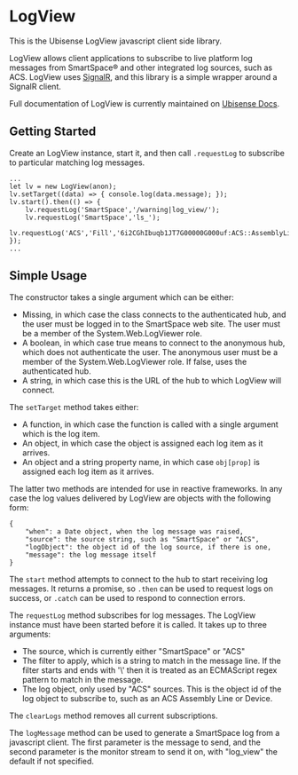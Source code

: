 # LogView
This is the Ubisense LogView javascript client side library.

LogView allows client applications to subscribe to live platform log messages from SmartSpace® and other integrated log sources, such as ACS. LogView uses [SignalR](https://github.com/dotnet/aspnetcore/tree/main/src/SignalR), and this library is a simple wrapper around a SignalR client.

Full documentation of LogView is currently maintained on [Ubisense Docs](https://docs.ubisense.com).

## Getting Started
Create an LogView instance, start it, and then call ``.requestLog`` to subscribe to particular matching log messages.
```
...
let lv = new LogView(anon);
lv.setTarget((data) => { console.log(data.message); });
lv.start().then(() => {
	lv.requestLog('SmartSpace','/warning|log_view/');
	lv.requestLog('SmartSpace','ls_');
	lv.requestLog('ACS','Fill','6i2CGhIbuqb1JT7G00000G000uf:ACS::AssemblyLine');
});
...
```

## Simple Usage

The constructor takes a single argument which can be either:
* Missing, in which case the class connects to the authenticated hub, and the user must be logged in to the SmartSpace web site.  The user must be a member of the System.Web.LogViewer role.
* A boolean, in which case true means to connect to the anonymous hub, which does not authenticate the user.  The anonymous user must be a member of the System.Web.LogViewer role.  If false, uses the authenticated hub.
* A string, in which case this is the URL of the hub to which LogView will connect.

The ``setTarget`` method takes either:
* A function, in which case the function is called with a single argument which is the log item.
* An object, in which case the object is assigned each log item as it arrives.
* An object and a string property name, in which case ``obj[prop]`` is assigned each log item as it arrives.

The latter two methods are intended for use in reactive frameworks.
In any case the log values delivered by LogView are objects with the following form:
```
{
	"when": a Date object, when the log message was raised,
	"source": the source string, such as "SmartSpace" or "ACS",
	"logObject": the object id of the log source, if there is one,
	"message": the log message itself
}
```

The ``start`` method attempts to connect to the hub to start receiving log messages.  It returns a promise, so ``.then`` can be used to request logs on success, or ``.catch`` can be used 
to respond to connection errors.

The ``requestLog`` method subscribes for log messages. The LogView instance must have been started before it is called. It takes up to three arguments:
* The source, which is currently either "SmartSpace" or "ACS"
* The filter to apply, which is a string to match in the message line.  If the filter starts and ends with '\\' then it is treated as an ECMAScript regex pattern to match in the message.
* The log object, only used by "ACS" sources.  This is the object id of the log object to subscribe to, such as an ACS Assembly Line or Device.

The ``clearLogs`` method removes all current subscriptions.

The ``logMessage`` method can be used to generate a SmartSpace log from a javascript client.  The first parameter is the message to send, and the second parameter is the monitor stream to send it on, with "log_view" the default if not specified.
